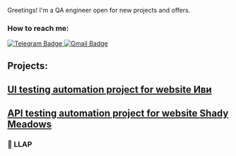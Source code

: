 Greetings! I'm a QA engineer open for new projects and offers. 

### How to reach me:

  <a href="https://t.me/lenamysterytour">
    <img src="https://img.shields.io/badge/Telegram-blue?style=for-the-badge&logo=telegram&logoColor=white" alt="Telegram Badge"/>
  </a>
  
   <a href="mailto:lenamysterytour@gmail.com">
    <img src="https://img.shields.io/badge/Gmail-red?style=for-the-badge&logo=gmail&logoColor=white" alt="Gmail Badge"/>
  </a>
  
## Projects:

## <a target="_blank" href="https://github.com/lenamysterytour/iviTestnew"> UI testing automation project for website [Иви](https://www.ivi.ru/) 

## <a target="_blank" href="https://github.com/lenamysterytour/projectsmeadowsapi"> API testing automation project for website [Shady Meadows](https://automationintesting.online/) 
 
### :vulcan_salute: LLAP

<!--
**lenamysterytour/lenamysterytour** is a ✨ _special_ ✨ repository because its `README.md` (this file) appears on your GitHub profile.

Here are some ideas to get you started:

- 🔭 I’m currently working on ...
- 🌱 I’m currently learning ...
- 👯 I’m looking to collaborate on ...
- 🤔 I’m looking for help with ...
- 💬 Ask me about ...
- 📫 How to reach me: ...
- 😄 Pronouns: ...
- ⚡ Fun fact: ...
-->
